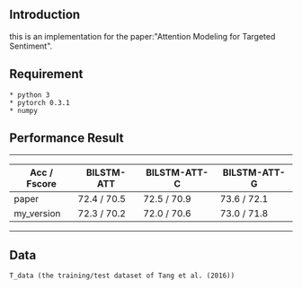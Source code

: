 ## Introduction ##
this is an implementation for the paper:"Attention Modeling for Targeted Sentiment".

## Requirement
	* python 3
	* pytorch 0.3.1
	* numpy

## Performance  Result
-----------------------

|Acc / Fscore|BILSTM-ATT|BILSTM-ATT-C|BILSTM-ATT-G|
|------|------|------- |-------|
|paper|72.4 / 70.5|72.5 / 70.9|73.6 / 72.1|
|my_version|72.3 / 70.2|72.0 / 70.6|73.0 / 71.8|

-----------------------

## Data
	T_data (the training/test dataset of Tang et al. (2016))
